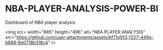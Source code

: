 # NBA-PLAYER-ANALYSIS-POWER-BI
Dashboard of NBA player analysis

<img src= width="885" height="496" alt="NBA PLAYER ANALYSIS" src="https://github.com/user-attachments/assets/bf71e913-f227-449e-b688-8e0718b318c4" />

